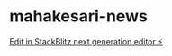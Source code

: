 # mahakesari-news

[Edit in StackBlitz next generation editor ⚡️](https://stackblitz.com/~/github.com/Ajinkya-katre/mahakesari-news)
